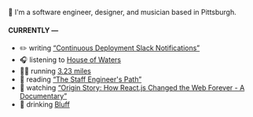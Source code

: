 👋 I'm a software engineer, designer, and musician based in Pittsburgh.

#### CURRENTLY —

* ✏️ writing [“Continuous Deployment Slack Notifications”](https://www.amoscato.com/journal/slack-deploy-notifications/)
* 🎧 listening to [House of Waters](https://www.last.fm/music/House+of+Waters/_/La+Semana)
* 🏃‍♂️ running [3.23 miles](https://www.strava.com/activities/9240353792)
* 📘 reading [“The Staff Engineer&#39;s Path”](https://www.goodreads.com/book/show/59694859-the-staff-engineer-s-path)
* 🍿 watching [“Origin Story: How React.js Changed the Web Forever - A Documentary”](https://youtu.be/8pDqJVdNa44)
* 🍺 drinking [Bluff](https://untappd.com/user/namoscato/checkin/1275064926)
